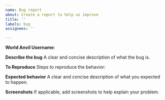 ```yaml
---
name: Bug report
about: Create a report to help us improve
title: ''
labels: bug
assignees: ''

---
```


**World Anvil Username**:

**Describe the bug**
A clear and concise description of what the bug is.

**To Reproduce**
Steps to reproduce the behavior:

**Expected behavior**
A clear and concise description of what you expected to happen.

**Screenshots**
If applicable, add screenshots to help explain your problem.
